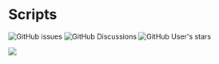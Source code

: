 # Scripts
<img alt="GitHub issues" src="https://img.shields.io/github/issues/N0edL/Scripts?color=blue&label=Issues&logoColor=blue&style=flat"> <img alt="GitHub Discussions" src="https://img.shields.io/github/discussions/N0edL/Scripts"> <img alt="GitHub User's stars" src="https://img.shields.io/github/stars/N0edL">



























![](https://komarev.com/ghpvc/?username=N0edL-github-username&style=flat)
